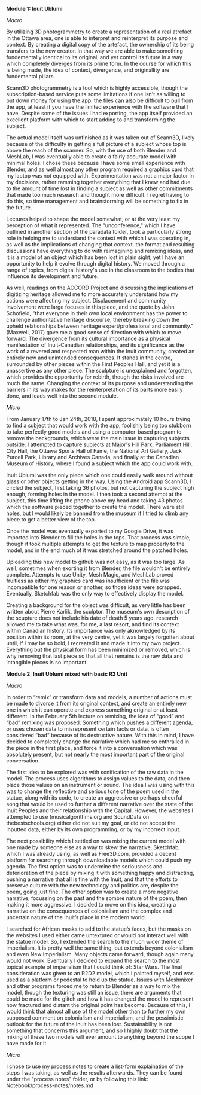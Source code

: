 **Module 1:
Inuit Ublumi**


*Macro*


  By utilizing 3D photogrammetry to create a representation of a real atrefact in the Ottawa area, one is able to interpret and reinterpret its purpose and context. By creating a digital copy of the artefact, the ownership of its being transfers to the new creator. In that way we are able to make something fundementally identical to its original, and yet control its future in a way which completely diverges from its prime form. In the course for which this is being made, the idea of context, divergence, and originallity are fundemental pillars. 
  
  Scann3D photogrammetry is a tool which is highly accessible, though the subscription-based service puts some limitations if one isn't as willing to put down money for using the app. the files can also be difficult to pull from the app, at least if you have the limited experience with the software that I have. Despite some of the issues I had exporting, the app itself provided an excellent platform with which to start adding to and transforming the subject.
  
  The actual model itself was unfinished as it was taken out of Scann3D, likely because of the difficulty in getting a full picture of a subject whose top is above the reach of the scanner. So, with the use of both Blender and MeshLab, I was eventually able to create a fairly accurate model with minimal holes. I chose these because I have some small experience with Blender, and as well almost any other program required a graphics card that my laptop was not equipped with. Experimentation was not a major factor in my decisions, rather ramming together everything that I knew and had due to the amount of time lost in finding a subject as well as other commitments that made too much research and thought more difficult. I regret having to do this, so time management and brainstorming will be something to fix in the future.
  
  Lectures helped to shape the model somewhat, or at the very least my perception of what it represented. The "unconference," which I have outlined in another section of the paradata folder, took a particularly strong role in helping me to understand the context with which I was operating in, as well as the implications of changing that context. the format and resulting discussions have everything to do with reimagining and remixing ideas, and it is a model of an object which has been lost in plain sight, yet I have an opportunity to help it evolve through digital history. We moved through a range of topics, from digital history's use in the classroom to the bodies that influence its development and future. 
  
  As well, readings on the ACCORD Project and discussing the implications of digitizing heritage allowed me to more accurately understand how my actions were affecting my subject. Displacement and community involvement were large focuses in this piece, and the quote by John Schofield, "that everyone in their own local environment has the power to challenge authoritative heritage discourse, thereby breaking down the upheld relationships between heritage expert/professional and community." (Maxwell, 2017) gave me a good sense of direction with which to move forward. The divergence from its cultural importance as a physical manifestation of Inuit-Canadian relationships, and its significance as the work of a revered and respected man within the Inuit community, created an entirely new and unintended consequences. It stands in the centre, surrounded by other pieces within the First Peoples Hall, and yet it is a unassertive as any other piece. The sculpture is unexplained and forgotten, which provides the opportunity for rebirth, though the risks involved are much the same. Changing the context of its purpose and understanding the barriers in its way makes for the reinterpretation of its parts more easily done, and leads well into the second module.
  
  
  
*Micro*


  From January 17th to Jan 24th, 2018, I spent approximately 10 hours trying to find a subject that would work with the app, foolishly being too stubborn to take perfectly good models and using a computer-based program to remove the backgrounds, which were the main issue in capturing subjects outside. I attempted to capture subjects at Major's Hill Park, Parliament Hill, City Hall, the Ottawa Sports Hall of Fame, the National Art Gallery, Jack Purcell Park, Library and Archives Canada, and finally at the Canadian Museum of History, where I found a subject which the app could work with.
  
  Inuit Ublumi was the only piece which one could easily walk around without glass or other objects getting in the way. Using the Android app Scann3D, I circled the subject, first taking 36 photos, but not capturing the subject high enough, forming holes in the model. I then took a second attempt at the subject, this time lifting the phone above my head and taking 43 photos which the software pieced together to create the model. There were still holes, but I would likely be banned from the museum if I tried to climb any piece to get a better view of the top. 
  
  Once the model was eventually exported to my Google Drive, it was imported into Blender to fill the holes in the tops. That process was simple, though it took multiple attempts to get the texture to map properly to the model, and in the end much of it was stretched around the patched holes. 
  
  Uploading this new model to github was not easy, as it was too large. As well, sometimes when exorting it from Blender, the file wouldn't be entirely complete. Attempts to use Unity, Mesh Magic, and MeshLab proved fruitless as either my graphics card was insufficient or the file was incompatible for one reason or another, so those ideas were scrapped. Eventually, Sketchfab was the only way to effectively display the model.
  
  Creating a background for the object was difficult, as very little has been written about Pierre Karlik, the sculptor. The museum's own description of the scupture does not include his date of death 5 years ago. research allowed me to take what was, for me, a last resort, and find its context within Canadian history. Its importance was only aknowledged by its position within its room, at the very centre, yet it was largely forgotten about until, if I may be so bold, I recreated it and made it into my own project. Everything but the physical form has been minimized or removed, which is why removing that last piece so that all that remains is the raw data and intangible pieces is so important.
  
  
 
 **Module 2:
Inuit Ublumi mixed with basic R2 Unit**


*Macro*


  In order to “remix” or transform data and models, a number of actions must be made to divorce it from its original context, and create an entirely new one in which it can operate and express something original or at least different. In the February 5th lecture on remixing, the idea of “good” and “bad” remixing was proposed. Something which pushes a different agenda, or uses chosen data to misrepresent certain facts or data, is often considered “bad” because of its destructive nature. With this in mind, I have decided to completely change the narrative which had me so enthralled in the piece in the first place, and force it into a conversation which was absolutely present, but not nearly the most important part of the original conversation. 

  The first idea to be explored was with sonification of the raw data in the model. The process uses algorithms to assign values to the data, and then place those values on an instrument or sound. The idea I was using with this was to change the reflective and serious tone of the poem used in the statue, along with its code, to create an aggressive or perhaps cheerful song that would be used to further a different narrative over the state of the Inuit Peoples and their relationship with the Capital. However, the websites I attempted to use (musicalgorithms.org and SoundData on thebestschools.org) either did not suit my goal, or did not accept the inputted data, either by its own programming, or by my incorrect input.

  The next possibility which I settled on was mixing the current model with one made by someone else as a way to skew the narrative. Sketchfab, which I was already using, as well as Free3D.com, provided a decent platform for searching through downloadable models which could push my agenda. The first option was to undermine the seriousness and deterioration of the piece by mixing it with something happy and distracting, pushing a narrative that all is fine with the Inuit, and that the efforts to preserve culture with the new technology and politics are, despite the poem, going just fine. The other option was to create a more negative narrative, focussing on the past and the sombre nature of the poem, then making it more aggressive. I decided to move on this idea, creating a narrative on the consequences of colonialism and the complex and uncertain nature of the Inuit’s place in the modern world. 

  I searched for African masks to add to the statue’s faces, but the masks on the websites I used either came untextured or would not interact well with the statue model. So, I extended the search to the much wider theme of imperialism. It is pretty well the same thing, but extends beyond colonialism and even New Imperialism. Many objects came forward, though again many would not work. Eventually I decided to expand the search to the most topical example of imperialism that I could think of: Star Wars. The final consideration was given to an R2D2 model, which I painted myself, and was used as a platform or pedestal to hold up the statue. Issues with Meshmixer and other programs forced me to return to Blender as a way to mix the model, though the texturing was still an issue, there are arguments that could be made for the glitch and how it has changed the model to represent how fractured and distant the original point has become. 
Because of this, I would think that almost all use of the model other than to further my own supposed comment on colonialism and imperialism, and the pessimistic outlook for the future of the Inuit has been lost. Sustainability is not something that concerns this argument, and so I highly doubt that the mixing of these two models will ever amount to anything beyond the scope I have made for it.



*Micro*

  I chose to use my process notes to create a list-form explaination of the steps I was taking, as well as the results afterwards. They can be found under the "process notes" folder, or by following this link: Notebook/process-notes/notes.md

  
